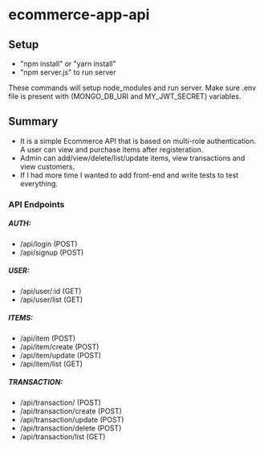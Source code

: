 # ecommerce-app-api

## Setup
- "npm install" or "yarn install"
- "npm server.js" to run server

These commands will setup node_modules and run server. Make sure .env file is present with (MONGO_DB_URI and MY_JWT_SECRET) variables.

## Summary
+ It is a simple Ecommerce API that is based on multi-role authentication. A user can view and purchase items after registeration.
+ Admin can add/view/delete/list/update items, view transactions and view customers. 
+ If I had more time I wanted to add front-end and write tests to test everything.

### API Endpoints
            
##### AUTH: 
+ /api/login (POST)
+ /api/signup (POST)

 
##### USER:
+ /api/user/:id (GET)
+ /api/user/list (GET)

 
##### ITEMS:
+ /api/item (POST)
+ /api/item/create  (POST)
+ /api/item/update  (POST)
+ /api/item/list (GET)

 
##### TRANSACTION:
+ /api/transaction/ (POST)
+ /api/transaction/create (POST)
+ /api/transaction/update (POST)
+ /api/transaction/delete (POST)
+ /api/transaction/list (GET)